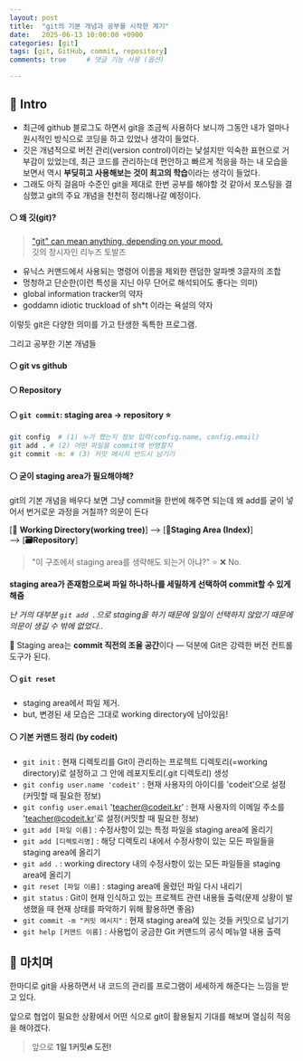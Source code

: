 ```yaml
---
layout: post
title:  "git의 기본 개념과 공부를 시작한 계기"
date:   2025-06-13 10:00:00 +0900
categories: [git]
tags: [git, GitHub, commit, repository]
comments: true     # 댓글 기능 사용 (옵션)

---
```



## 🔵 Intro
- 최근에 github 블로그도 하면서 git을 조금씩 사용하다 보니까 그동안 내가 얼마나 원시적인 방식으로 코딩을 하고 있었나 생각이 들었다. 
- 깃은 개념적으로 버전 관리(version control)이라는 낯설지만 익숙한 표현으로 거부감이 있었는데, 최근 코드를 관리하는데 편안하고 빠르게 적응을 하는 내 모습을 보면서 역시 **부딪히고 사용해보는 것이 최고의 학습**이라는 생각이 들었다.
- 그래도 아직 걸음마 수준인 git을 제대로 한번 공부를 해야할 것 같아서 포스팅을 결심했고 git의 주요 개념을 천천히 정리해나갈 예정이다. 

#### ⚪ 왜 깃(git)?
> ["git" can mean anything, depending on your mood.](https://github.com/git/git/commit/e83c5163316f89bfbde7d9ab23ca2e25604af290)  
깃의 창시자인 리누즈 토발즈

- 유닉스 커맨드에서 사용되는 명령어 이름을 제외한 랜덤한 알파벳 3글자의 조합
- 멍청하고 단순한(이런 특성을 지닌 아무 단어로 해석되어도 좋다는 의미)
- global information tracker의 약자
- goddamn idiotic truckload of sh*t 이라는 욕설의 약자

이렇듯 git은 다양한 의미를 가고 탄생한 독특한 프로그램.

그리고 공부한 기본 개념들

#### ⚪ git vs github

#### ⚪ Repository

#### ⚪ `git commit`: staging area -> repository ⭐
```bash
git config  # (1) 누가 했는지 정보 입력(config.name, config.email)
git add . # (2) 어떤 파일을 commit에 반영할지
git commit -m: # (3) 커밋 메시지 반드시 남기기
```

#### ⚪ 굳이 staging area가 필요해야해?
git의 기본 개념을 배우다 보면 그냥 commit을 한번에 해주면 되는데 왜 add를 굳이 넣어서 번거로운 과정을 거칠까? 의문이 든다

[📁 **Working Directory(working tree)**] 
--> [**📝Staging Area (Index)**]  
--> [**🗃️Repository**]

> "이 구조에서 staging area를 생략해도 되는거 아냐?" ⭐
❌ No.

 __staging area가 존재함으로써 파일 하나하나를 세밀하게 선택하여 commit할 수 있게 해줌__

*난 거의 대부분 `git add .`으로 staging을 하기 때문에 일일이 선택하지 않았기 때문에 의문이 생길 수 밖에 없었다..*

 🧩 Staging area는 **commit 직전의 조율 공간**이다 — 덕분에 Git은 강력한 버전 컨트롤 도구가 된다.

 #### ⚪ `git reset`
- staging area에서 파일 제거.
- but, 변경된 새 모습은 그대로 working directory에 남아있음!


#### ⚪ 기본 커맨드 정리 (by codeit)

- `git init` : 현재 디렉토리를 Git이 관리하는 프로젝트 디렉토리(=working directory)로 설정하고 그 안에 레포지토리(.git 디렉토리) 생성
- `git config user.name 'codeit'` : 현재 사용자의 아이디를 'codeit'으로 설정(커밋할 때 필요한 정보)
- `git config user.email` 'teacher@codeit.kr' : 현재 사용자의 이메일 주소를 'teacher@codeit.kr'로 설정(커밋할 때 필요한 정보)
- `git add [파일 이름]` : 수정사항이 있는 특정 파일을 staging area에 올리기
- `git add [디렉토리명]` : 해당 디렉토리 내에서 수정사항이 있는 모든 파일들을 staging area에 올리기
- `git add `. : working directory 내의 수정사항이 있는 모든 파일들을 staging area에 올리기
- `git reset [파일 이름]` : staging area에 올렸던 파일 다시 내리기
- `git status` : Git이 현재 인식하고 있는 프로젝트 관련 내용들 출력(문제 상황이 발생했을 때 현재 상태를 파악하기 위해 활용하면 좋음)
- `git commit -m "커밋 메시지"` : 현재 staging area에 있는 것들 커밋으로 남기기
- `git help [커맨드 이름]` : 사용법이 궁금한 Git 커맨드의 공식 메뉴얼 내용 출력

## 🔵 마치며
한마디로 git을 사용하면서 내 코드의 관리를 프로그램이 세세하게 해준다는 느낌을 받고 있다. 

앞으로 협업이 필요한 상황에서 어떤 식으로 git이 활용될지 기대를 해보며 열심히 적응을 해야겠다.

> 앞으로  **1일 1커밋🔥 도전!**